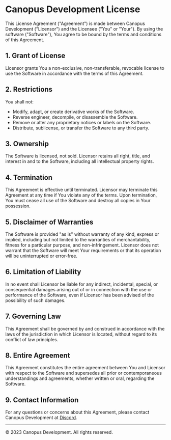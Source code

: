 
# Canopus Development License

This License Agreement ("Agreement") is made between Canopus Development ("Licensor") and the Licensee ("You" or "Your"). By using the software ("Software"), You agree to be bound by the terms and conditions of this Agreement.

## 1. Grant of License

Licensor grants You a non-exclusive, non-transferable, revocable license to use the Software in accordance with the terms of this Agreement.

## 2. Restrictions

You shall not:
- Modify, adapt, or create derivative works of the Software.
- Reverse engineer, decompile, or disassemble the Software.
- Remove or alter any proprietary notices or labels on the Software.
- Distribute, sublicense, or transfer the Software to any third party.

## 3. Ownership

The Software is licensed, not sold. Licensor retains all right, title, and interest in and to the Software, including all intellectual property rights.

## 4. Termination

This Agreement is effective until terminated. Licensor may terminate this Agreement at any time if You violate any of the terms. Upon termination, You must cease all use of the Software and destroy all copies in Your possession.

## 5. Disclaimer of Warranties

The Software is provided "as is" without warranty of any kind, express or implied, including but not limited to the warranties of merchantability, fitness for a particular purpose, and non-infringement. Licensor does not warrant that the Software will meet Your requirements or that its operation will be uninterrupted or error-free.

## 6. Limitation of Liability

In no event shall Licensor be liable for any indirect, incidental, special, or consequential damages arising out of or in connection with the use or performance of the Software, even if Licensor has been advised of the possibility of such damages.

## 7. Governing Law

This Agreement shall be governed by and construed in accordance with the laws of the jurisdiction in which Licensor is located, without regard to its conflict of law principles.

## 8. Entire Agreement

This Agreement constitutes the entire agreement between You and Licensor with respect to the Software and supersedes all prior or contemporaneous understandings and agreements, whether written or oral, regarding the Software.

## 9. Contact Information

For any questions or concerns about this Agreement, please contact Canopus Development at [Discord](https://discord.gg/JUhv27kzcJ).

---

© 2023 Canopus Development. All rights reserved.
